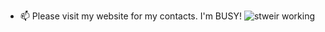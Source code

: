 - 📫 Please visit my website for my contacts.
I'm BUSY!
![stweir working](https://github.com/ariatgz/ariatgz/assets/100978388/82677612-cb46-4edd-a3dd-ec08d3e37dd2)
